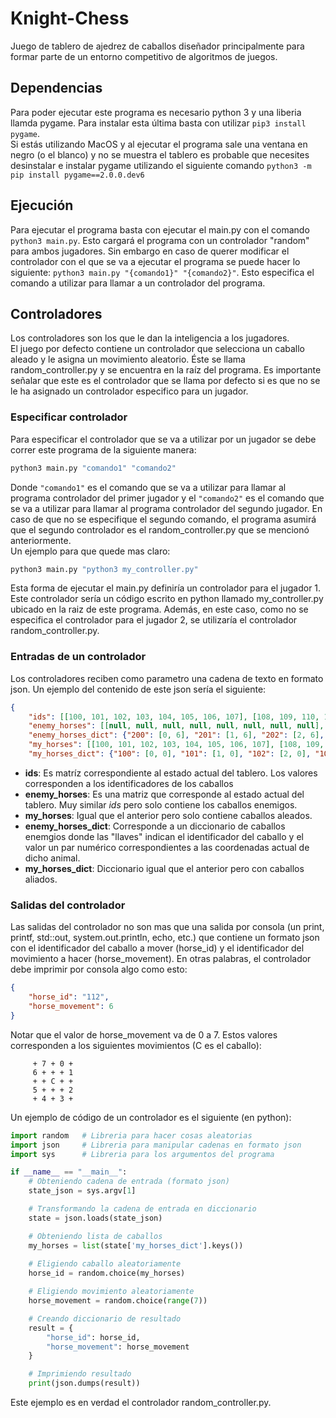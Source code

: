 # Knight-Chess
Juego de tablero de ajedrez de caballos diseñador principalmente para formar parte de un entorno competitivo de algoritmos de juegos.

## Dependencias
Para poder ejecutar este programa es necesario python 3 y una liberia llamda pygame. Para instalar esta última basta con utilizar
`pip3 install pygame`.  
Si estás utilizando MacOS y al ejecutar el programa sale una ventana en negro (o el blanco) y no se muestra el tablero es probable que necesites desinstalar e instalar pygame utilizando el siguiente comando `python3 -m pip install pygame==2.0.0.dev6`

## Ejecución
Para ejecutar el programa basta con ejecutar el main.py con el comando `python3 main.py`. Esto cargará el programa con un controlador "random" para ambos jugadores. Sin embargo en caso de querer modificar el controlador con el que se va a ejecutar el programa se puede hacer lo siguiente: `python3 main.py "{comando1}" "{comando2}"`. Esto especifica el comando a utilizar para llamar a un controlador del programa.

## Controladores
Los controladores son los que le dan la inteligencia a los jugadores.  
El juego por defecto contiene un controlador que selecciona un caballo aleado y le asigna un movimiento aleatorio. Éste se llama random_controller.py y se encuentra en la raíz del programa. Es importante señalar que este es el controlador que se llama por defecto si es que no se le ha asignado un controlador especifico para un jugador.  

### Especificar controlador
Para especificar el controlador que se va a utilizar por un jugador se debe correr este programa de la siguiente manera:
```bash
python3 main.py "comando1" "comando2"
```
Donde `"comando1"` es el comando que se va a utilizar para llamar al programa controlador del primer jugador y el `"comando2"` es el comando que se va a utilizar para llamar al programa controlador del segundo jugador. En caso de que no se especifique el segundo comando, el programa asumirá que el segundo controlador es el random_controller.py que se mencionó anteriormente.  
Un ejemplo para que quede mas claro:
```bash
python3 main.py "python3 my_controller.py"
```
Esta forma de ejecutar el main.py definiría un controlador para el jugador 1. Este controlador sería un código escrito en python llamado my_controller.py ubicado en la raiz de este programa. Además, en este caso, como no se especifica el controlador para el jugador 2, se utilizaría el controlador random_controller.py.

### Entradas de un controlador

Los controladores reciben como parametro una cadena de texto en formato json. Un ejemplo del contenido de este json sería el siguiente:

```json
{
    "ids": [[100, 101, 102, 103, 104, 105, 106, 107], [108, 109, 110, 111, 112, 113, 114, 115], [null, null, null, null, null, null, null, null], [null, null, null, null, null, null, null, null], [null, null, null, null, null, null, null, null], [null, null, null, null, null, null, null, 214], [200, 201, 202, 203, 204, 205, 206, 207], [208, 209, 210, 211, 212, 213, null, 215]], 
    "enemy_horses": [[null, null, null, null, null, null, null, null], [null, null, null, null, null, null, null, null], [null, null, null, null, null, null, null, null], [null, null, null, null, null, null, null, null], [null, null, null, null, null, null, null, null], [null, null, null, null, null, null, null, 214], [200, 201, 202, 203, 204, 205, 206, 207], [208, 209, 210, 211, 212, 213, null, 215]], 
    "enemy_horses_dict": {"200": [0, 6], "201": [1, 6], "202": [2, 6], "203": [3, 6], "204": [4, 6], "205": [5, 6], "206": [6, 6], "207": [7, 6], "208": [0, 7], "209": [1, 7], "210": [2, 7], "211": [3, 7], "212": [4, 7], "213": [5, 7], "214": [7, 5], "215": [7, 7]}, 
    "my_horses": [[100, 101, 102, 103, 104, 105, 106, 107], [108, 109, 110, 111, 112, 113, 114, 115], [null, null, null, null, null, null, null, null], [null, null, null, null, null, null, null, null], [null, null, null, null, null, null, null, null], [null, null, null, null, null, null, null, null], [null, null, null, null, null, null, null, null], [null, null, null, null, null, null, null, null]], 
    "my_horses_dict": {"100": [0, 0], "101": [1, 0], "102": [2, 0], "103": [3, 0], "104": [4, 0], "105": [5, 0], "106": [6, 0], "107": [7, 0], "108": [0, 1], "109": [1, 1], "110": [2, 1], "111": [3, 1], "112": [4, 1], "113": [5, 1], "114": [6, 1], "115": [7, 1]}}
```
* **ids**: Es matríz correspondiente al estado actual del tablero. Los valores corresponden a los identificadores de los caballos
* **enemy_horses**: Es una matriz que corresponde al estado actual del tablero. Muy similar *ids* pero solo contiene los caballos enemigos.
* **my_horses**: Igual que el anterior pero solo contiene caballos aleados.
* **enemy_horses_dict**: Corresponde a un diccionario de caballos enemgios donde las "llaves" indican el identificador del caballo y el valor un par numérico correspondientes a las coordenadas actual de dicho animal.
* **my_horses_dict**: Diccionario igual que el anterior pero con caballos aliados.

### Salidas del controlador
Las salidas del controlador no son mas que una salida por consola (un print, printf, std::out, system.out.println, echo, etc.) que contiene un formato json con el identificador del caballo a mover (horse_id) y el identificador del movimiento a hacer (horse_movement). En otras palabras, el controlador debe imprimir por consola algo como esto:
```json
{
    "horse_id": "112",
    "horse_movement": 6
}
```
Notar que el valor de horse_movement va de 0 a 7. Estos valores corresponden a los siguientes movimientos (C es el caballo):
```
     + 7 + 0 +
     6 + + + 1
     + + C + +
     5 + + + 2
     + 4 + 3 +
```
Un ejemplo de código de un controlador es el siguiente (en python):
```python
import random   # Libreria para hacer cosas aleatorias
import json     # Libreria para manipular cadenas en formato json
import sys      # Libreria para los argumentos del programa

if __name__ == "__main__":
    # Obteniendo cadena de entrada (formato json)
    state_json = sys.argv[1]

    # Transformando la cadena de entrada en diccionario
    state = json.loads(state_json) 

    # Obteniendo lista de caballos
    my_horses = list(state['my_horses_dict'].keys())
    
    # Eligiendo caballo aleatoriamente
    horse_id = random.choice(my_horses)

    # Eligiendo movimiento aleatoriamente
    horse_movement = random.choice(range(7))

    # Creando diccionario de resultado
    result = {
        "horse_id": horse_id,
        "horse_movement": horse_movement
    }

    # Imprimiendo resultado
    print(json.dumps(result))
```
Este ejemplo es en verdad el controlador random_controller.py.

